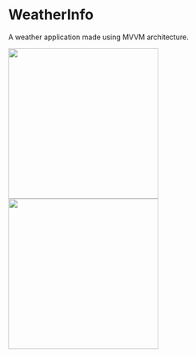# WeatherInfo
A weather application made using MVVM architecture.





<img src="https://user-images.githubusercontent.com/39986507/77046128-6d948300-69e8-11ea-84b5-3774790f935b.png" width="300">             <img src="https://user-images.githubusercontent.com/39986507/77046082-5786c280-69e8-11ea-9ee5-ff63b1ca4d2f.png" width="300">

